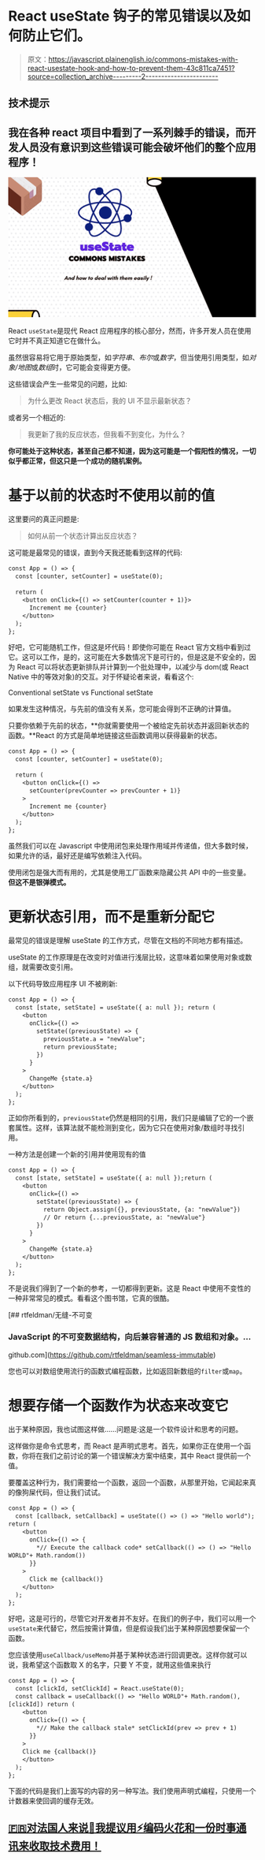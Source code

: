 # React useState 钩子的常见错误以及如何防止它们。

> 原文：<https://javascript.plainenglish.io/commons-mistakes-with-react-usestate-hook-and-how-to-prevent-them-43c811ca7451?source=collection_archive---------2----------------------->

## 技术提示

## 我在各种 react 项目中看到了一系列棘手的错误，而开发人员没有意识到这些错误可能会破坏他们的整个应用程序！

![](img/6f5f3034d31d59dc3e867bf80946f52c.png)

React `useState`是现代 React 应用程序的核心部分，然而，许多开发人员在使用它时并不真正知道它在做什么。

虽然很容易将它用于原始类型，如*字符串*、*布尔*或*数字*，但当使用引用类型，如*对象/地图*或*数组*时，它可能会变得更方便。

这些错误会产生一些常见的问题，比如:

> 为什么更改 React 状态后，我的 UI 不显示最新状态？

或者另一个相近的:

> 我更新了我的反应状态，但我看不到变化，为什么？

**你可能处于这种状态，甚至自己都不知道，因为这可能是一个假阳性的情况，一切似乎都正常，但这只是一个成功的随机案例。**

# 基于以前的状态时不使用以前的值

这里要问的真正问题是:

> 如何从前一个状态计算出反应状态？

这可能是最常见的错误，直到今天我还能看到这样的代码:

```
const App = () => {
  const [counter, setCounter] = useState(0);

  return (
    <button onClick={() => setCounter(counter + 1)}>
      Increment me {counter}
    </button>
  );
};
```

好吧，它可能随机工作，但这是坏代码！即使你可能在 React 官方文档中看到过它。这可以工作，是的，这可能在大多数情况下是可行的，但是这是不安全的，因为 React 可以将状态更新排队并计算到一个批处理中，以减少与 dom(或 React Native 中的等效对象)的交互。对于怀疑论者来说，看看这个:

Conventional setState vs Functional setState

如果发生这种情况，与先前的值没有关系，您可能会得到不正确的计算值。

只要你依赖于先前的状态，**你就需要使用一个被给定先前状态并返回新状态的函数。**React 的方式是简单地链接这些函数调用以获得最新的状态。

```
const App = () => {
  const [counter, setCounter] = useState(0);

  return (
    <button onClick={() => 
      setCounter(prevCounter => prevCounter + 1)}
    >
      Increment me {counter}
    </button>
  );
};
```

虽然我们可以在 Javascript 中使用闭包来处理作用域并传递值，但大多数时候，如果允许的话，最好还是编写依赖注入代码。

使用闭包是强大而有用的，尤其是使用工厂函数来隐藏公共 API 中的一些变量。**但这不是银弹模式。**

# 更新状态引用，而不是重新分配它

最常见的错误是理解 useState 的工作方式，尽管在文档的不同地方都有描述。

useState 的工作原理是在改变时对值进行浅层比较，这意味着如果使用对象或数组，就需要改变引用。

以下代码导致应用程序 UI 不被刷新:

```
const App = () => {
  const [state, setState] = useState({ a: null }); return (
    <button 
      onClick={() =>
        setState((previousState) => {
          previousState.a = "newValue";
          return previousState;
        })
      }
    >
      ChangeMe {state.a}
    </button>
  );
};
```

正如你所看到的，`previousState`仍然是相同的引用，我们只是编辑了它的一个嵌套属性。这样，该算法就不能检测到变化，因为它只在使用对象/数组时寻找引用。

一种方法是创建一个新的引用并使用现有的值

```
const App = () => {
  const [state, setState] = useState({ a: null });return (
    <button 
      onClick={() =>
        setState((previousState) => {
          return Object.assign({}, previousState, {a: "newValue"})
          // Or return {...previousState, a: "newValue"}
        })
      }
    >
      ChangeMe {state.a}
    </button>
  );
};
```

不是说我们得到了一个新的参考，一切都得到更新。这是 React 中使用不变性的一种非常常见的模式。看看这个图书馆，它真的很酷。

[](https://github.com/rtfeldman/seamless-immutable) [## rtfeldman/无缝-不可变

### JavaScript 的不可变数据结构，向后兼容普通的 JS 数组和对象。…

github.com](https://github.com/rtfeldman/seamless-immutable) 

您也可以对数组使用流行的函数式编程函数，比如返回新数组的`filter`或`map`。

# 想要存储一个函数作为状态来改变它

出于某种原因，我也试图这样做……问题是:这是一个软件设计和思考的问题。

这样做你是命令式思考，而 React 是声明式思考。首先，如果你正在使用一个函数，你将在我们之前讨论的第一个错误解决方案中结束，其中 React 提供前一个值。

要覆盖这种行为，我们需要给一个函数，返回一个函数，从那里开始，它闻起来真的像狗屎代码，但让我们试试。

```
const App = () => {
  const [callback, setCallback] = useState(() => () => "Hello world"); return (
    <button
      onClick={() => {
        *// Execute the callback code* setCallback(() => () => "Hello WORLD"+ Math.random())
      }}
    >
      Click me {callback()}
    </button>
  );
};
```

好吧，这是可行的，尽管它对开发者并不友好。在我们的例子中，我们可以用一个`useState`来代替它，然后按需计算值，但是假设我们出于某种原因想要保留一个函数。

您应该使用`useCallback/useMemo`并基于某种状态进行回调更改。这样你就可以说，我希望这个函数取 X 的名字，只要 Y 不变，就用这些值来执行

```
const App = () => {
  const [clickId, setClickId] = React.useState(0);
  const callback = useCallback(() => "Hello WORLD"+ Math.random(), [clickId]) return (
    <button
      onClick={() => {
        *// Make the callback stale* setClickId(prev => prev + 1)
      }}
    >
    Click me {callback()}
    </button>
  );
};
```

下面的代码是我们上面写的内容的另一种写法。我们使用声明式编程，只使用一个计数器来使回调的缓存无效。

## [🇫🇷对法国人来说🥖我提议用⚡️编码火花和一份时事通讯来收取技术费用！](https://codingspark.io/?referral=medium)